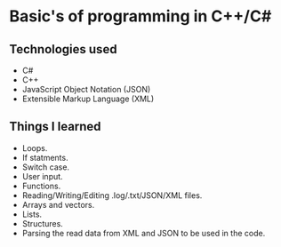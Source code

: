 # Basic's of programming in C++/C#
## Technologies used
* C#
* C++
* JavaScript Object Notation (JSON)
* Extensible Markup Language (XML)
## Things I learned
* Loops.
* If statments.
* Switch case.
* User input.
* Functions.
* Reading/Writing/Editing .log/.txt/JSON/XML files.
* Arrays and vectors.
* Lists.
* Structures.
* Parsing the read data from XML and JSON to be used in the code.
